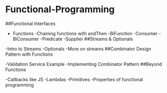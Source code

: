 # Functional-Programming

##Functional Interfaces
- Functions 
 -Chaining functions with andThen 
 -BiFunction 
 -Consumer 
 -BiConsumer 
 -Predicate 
 -Supplier 
##Streams & Optionals

-Intro to Streams 
-Optionals 
-More on streams 
##Combinator Design Pattern with Functions

-Validation Service Example 
-Implementing Combinator Pattern 
##Beyond Functions

-Callbacks like JS 
-Lambdas 
-Primitives 
-Properties of functional programming 

